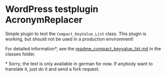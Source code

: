 # WordPress testplugin AcronymReplacer #

Simple plugin to test the `Compact_KeyValue_List` class. This plugin is working, but should not be used in a production environment!

For detailed information*, see the [readme_compact_keyvalue_list.md](https://github.com/RalfAlbert/WordPress-AcronymReplacer/blob/master/classes/readme_compakt_keyvalue_list.md) in the classes folder.

\* Sorry, the text is only available in german for now. If anybody want to translate it, just do it and send a fork request.
